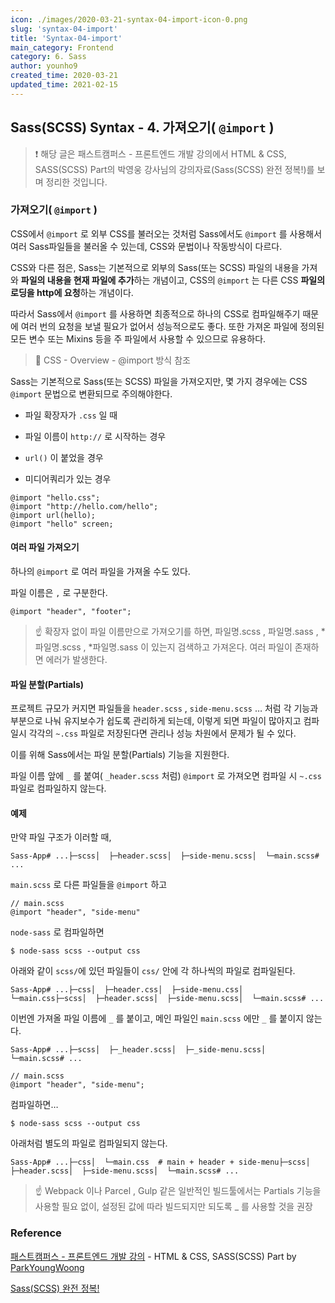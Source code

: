 ```yaml
---
icon: ./images/2020-03-21-syntax-04-import-icon-0.png
slug: 'syntax-04-import'
title: 'Syntax-04-import'
main_category: Frontend
category: 6. Sass
author: younho9
created_time: 2020-03-21
updated_time: 2021-02-15
---
```


## Sass(SCSS) Syntax - 4. 가져오기( `@import` )

> ❗️ 해당 글은 패스트캠퍼스 - 프론트엔드 개발 강의에서 HTML & CSS, SASS(SCSS) Part의 박영웅 강사님의 강의자료(Sass(SCSS) 완전 정복!)를 보며 정리한 것입니다.

### 가져오기( `@import` )

CSS에서 `@import` 로 외부 CSS를 불러오는 것처럼 Sass에서도 `@import` 를 사용해서 여러 Sass파일들을 불러올 수 있는데, CSS와 문법이나 작동방식이 다르다.

CSS와 다른 점은, Sass는 기본적으로 외부의 Sass(또는 SCSS) 파일의 내용을 가져와 **파일의 내용을 현재 파일에 추가**하는 개념이고, CSS의 `@import` 는 다른 CSS **파일의 로딩을 http에 요청**하는 개념이다.

따라서 Sass에서 `@import` 를 사용하면 최종적으로 하나의 CSS로 컴파일해주기 때문에 여러 번의 요청을 보낼 필요가 없어서 성능적으로도 좋다. 또한 가져온 파일에 정의된 모든 변수 또는 Mixins 등을 주 파일에서 사용할 수 있으므로 유용하다.

> 🔗 CSS - Overview - @import 방식 참조

Sass는 기본적으로 Sass(또는 SCSS) 파일을 가져오지만, 몇 가지 경우에는 CSS `@import` 문법으로 변환되므로 주의해야한다.

- 파일 확장자가 `.css` 일 때

- 파일 이름이 `http://` 로 시작하는 경우

- `url()` 이 붙었을 경우

- 미디어쿼리가 있는 경우

```plain text
@import "hello.css";
@import "http://hello.com/hello";
@import url(hello);
@import "hello" screen;
```

#### 여러 파일 가져오기

하나의 `@import` 로 여러 파일을 가져올 수도 있다.

파일 이름은 `,` 로 구분한다.

```plain text
@import "header", "footer";
```

> ☝️ 확장자 없이 파일 이름만으로 가져오기를 하면, 파일명.scss , 파일명.sass , *파일명.scss , *파일명.sass 이 있는지 검색하고 가져온다. 여러 파일이 존재하면 에러가 발생한다.

#### 파일 분할(Partials)

프로젝트 규모가 커지면 파일들을 `header.scss` , `side-menu.scss` … 처럼 각 기능과 부분으로 나눠 유지보수가 쉽도록 관리하게 되는데, 이렇게 되면 파일이 많아지고 컴파일시 각각의 `~.css` 파일로 저장된다면 관리나 성능 차원에서 문제가 될 수 있다.

이를 위해 Sass에서는 파일 분할(Partials) 기능을 지원한다.

파일 이름 앞에 `_` 를 붙여( `_header.scss` 처럼) `@import` 로 가져오면 컴파일 시 `~.css` 파일로 컴파일하지 않는다.

#### 예제

만약 파일 구조가 이러할 때,

```plain text
Sass-App# ...├─scss│  ├─header.scss│  ├─side-menu.scss│  └─main.scss# ...
```

`main.scss` 로 다른 파일들을 `@import` 하고

```plain text
// main.scss
@import "header", "side-menu"
```

`node-sass` 로 컴파일하면

```plain text
$ node-sass scss --output css
```

아래와 같이 `scss/`에 있던 파일들이 `css/` 안에 각 하나씩의 파일로 컴파일된다.

```plain text
Sass-App# ...├─css│  ├─header.css│  ├─side-menu.css│  └─main.css├─scss│  ├─header.scss│  ├─side-menu.scss│  └─main.scss# ...
```

이번엔 가져올 파일 이름에 `_` 를 붙이고, 메인 파일인 `main.scss` 에만 `_` 를 붙이지 않는다.

```plain text
Sass-App# ...├─scss│  ├─_header.scss│  ├─_side-menu.scss│  └─main.scss# ...
```

```plain text
// main.scss
@import "header", "side-menu";
```

컴파일하면…

```plain text
$ node-sass scss --output css
```

아래처럼 별도의 파일로 컴파일되지 않는다.

```plain text
Sass-App# ...├─css│  └─main.css  # main + header + side-menu├─scss│  ├─header.scss│  ├─side-menu.scss│  └─main.scss# ...
```

> ☝️ Webpack 이나 Parcel , Gulp 같은 일반적인 빌드툴에서는 Partials 기능을 사용할 필요 없이, 설정된 값에 따라 빌드되지만 되도록 \_ 를 사용할 것을 권장

### Reference

[패스트캠퍼스 - 프론트엔드 개발 강의](https://www.fastcampus.co.kr/dev_online_react/) - HTML & CSS, SASS(SCSS) Part by [ParkYoungWoong](https://github.com/ParkYoungWoong)

[Sass(SCSS) 완전 정복!](https://heropy.blog/2018/01/31/sass/)
